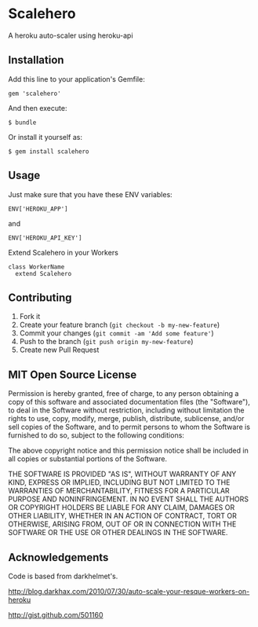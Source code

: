 # Scalehero

A heroku auto-scaler using heroku-api

## Installation

Add this line to your application's Gemfile:

    gem 'scalehero'

And then execute:

    $ bundle

Or install it yourself as:

    $ gem install scalehero

## Usage

Just make sure that you have these ENV variables:

    ENV['HEROKU_APP']

and

    ENV['HEROKU_API_KEY']

Extend Scalehero in your Workers

    class WorkerName
      extend Scalehero

## Contributing

1. Fork it
2. Create your feature branch (`git checkout -b my-new-feature`)
3. Commit your changes (`git commit -am 'Add some feature'`)
4. Push to the branch (`git push origin my-new-feature`)
5. Create new Pull Request

## MIT Open Source License

Permission is hereby granted, free of charge, to any person obtaining a copy of this software and associated documentation files (the "Software"), to deal in the Software without restriction, including without limitation the rights to use, copy, modify, merge, publish, distribute, sublicense, and/or sell copies of the Software, and to permit persons to whom the Software is furnished to do so, subject to the following conditions:

The above copyright notice and this permission notice shall be included in all copies or substantial portions of the Software.

THE SOFTWARE IS PROVIDED "AS IS", WITHOUT WARRANTY OF ANY KIND, EXPRESS OR IMPLIED, INCLUDING BUT NOT LIMITED TO THE WARRANTIES OF MERCHANTABILITY, FITNESS FOR A PARTICULAR PURPOSE AND NONINFRINGEMENT. IN NO EVENT SHALL THE AUTHORS OR COPYRIGHT HOLDERS BE LIABLE FOR ANY CLAIM, DAMAGES OR OTHER LIABILITY, WHETHER IN AN ACTION OF CONTRACT, TORT OR OTHERWISE, ARISING FROM, OUT OF OR IN CONNECTION WITH THE SOFTWARE OR THE USE OR OTHER DEALINGS IN THE SOFTWARE.

## Acknowledgements

Code is based from darkhelmet's.

  http://blog.darkhax.com/2010/07/30/auto-scale-your-resque-workers-on-heroku

  http://gist.github.com/501160
